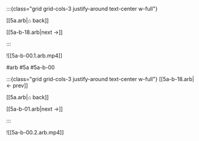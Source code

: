 :::{class="grid grid-cols-3 justify-around text-center w-full"}
<span/>

[[5a.arb|⌂ back]]

[[5a-b-18.arb|next →]]

:::

![[5a-b-00.1.arb.mp4]]

#arb #5a #5a-b-00

:::{class="grid grid-cols-3 justify-around text-center w-full"}
[[5a-b-18.arb|← prev]]

[[5a.arb|⌂ back]]

[[5a-b-01.arb|next →]]

:::

![[5a-b-00.2.arb.mp4]]

